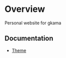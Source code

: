 # Overview

Personal website for gkama

## Documentation

- [Theme](https://github.com/pages-themes/minimal)
